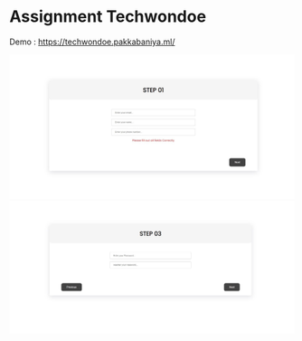 # Assignment Techwondoe

Demo : https://techwondoe.pakkabaniya.ml/

![image](./techwondoe.jpg)
![image](./pass.jpg)
